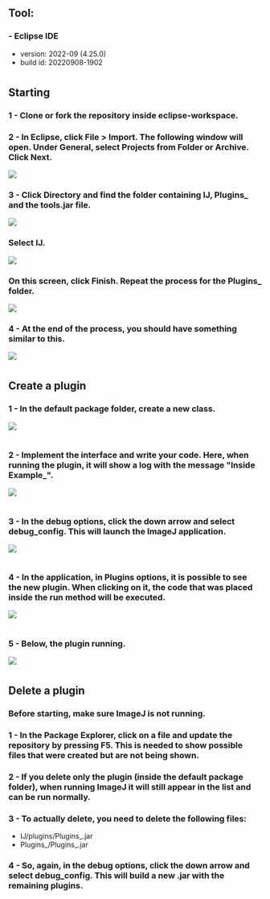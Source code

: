 ## <b>Tool:</b>
### - Eclipse IDE
- version: 2022-09 (4.25.0)
- build id: 20220908-1902

#

## <b>Starting</b>

### 1 - Clone or fork the repository inside eclipse-workspace.

### 2 - In Eclipse, click File > Import. The following window will open. Under General, select Projects from Folder or Archive. Click Next.
<img src="https://cdn.discordapp.com/attachments/794976752836673536/1078791845963903006/image.png" />

### 3 - Click Directory and find the folder containing IJ, Plugins_ and the tools.jar file.
<img src="https://cdn.discordapp.com/attachments/794976752836673536/1078792972709142548/image.png"/>

### Select IJ.
<img src="https://cdn.discordapp.com/attachments/794976752836673536/1078800062542516295/image.png"/>

### On this screen, click Finish. Repeat the process for the Plugins_ folder.
<img src="https://cdn.discordapp.com/attachments/794976752836673536/1078800463048220732/image.png" />

### 4 - At the end of the process, you should have something similar to this.
<img src="https://cdn.discordapp.com/attachments/794976752836673536/1078802388888064030/image.png" />

#

## <b>Create a plugin</b>

### <b>1 - In the default package folder, create a new class.</b>
<img src="https://cdn.discordapp.com/attachments/794976752836673536/1078771639971500113/image.png" />

#

### <b>2 - Implement the interface and write your code. Here, when running the plugin, it will show a log with the message "Inside Example_".</b>
<img src="https://cdn.discordapp.com/attachments/794976752836673536/1078774076119719966/image.png" />

#

### <b>3 - In the debug options, click the down arrow and select debug_config. This will launch the ImageJ application.</b>
<img src="https://cdn.discordapp.com/attachments/794976752836673536/1078779172161339463/image.png" />

#

### <b>4 - In the application, in Plugins options, it is possible to see the new plugin. When clicking on it, the code that was placed inside the run method will be executed.</b>
<img src="https://cdn.discordapp.com/attachments/794976752836673536/1078777689856557136/image.png" />

#

### <b>5 - Below, the plugin running.</b>
<img src="https://cdn.discordapp.com/attachments/794976752836673536/1078778883375108156/image.png" />

#

## <b>Delete a plugin</b>

### <b>Before starting, make sure ImageJ is not running.</b>

### 1 - In the Package Explorer, click on a file and update the repository by pressing F5. This is needed to show possible files that were created but are not being shown.

### 2 - If you delete only the plugin (inside the default package folder), when running ImageJ it will still appear in the list and can be run normally.

### 3 - To actually delete, you need to delete the following files:
- IJ/plugins/Plugins_.jar
- Plugins_/Plugins_.jar

### 4 - So, again, in the debug options, click the down arrow and select debug_config. This will build a new .jar with the remaining plugins.